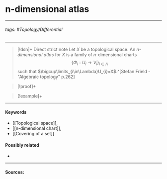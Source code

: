 # n-dimensional atlas
***
###### tags: #Topology/Differential
***
>[!dsn]+ Direct strict note
>Let $X$ be a topological space. An $n$*-dimensional atlas* for $X$ is a family of $n$-dimensional charts 
>$$\{\Phi_{i}:U_{i}\to V_{i}\}_{i\in\Lambda}$$ 
>such that $\bigcup\limits_{i\in\Lambda}U_{i}=X$.^[Stefan Frield - "Algebraic topology" p.262]

>[!proof]+
>

>[!example]+ 
>
***
#### Keywords
- [[Topological space]],
- [[n-dimensional chart]],
- [[Covering of a set]]
#### Possibly related
- 
***
#### Sources: